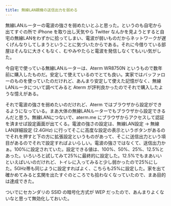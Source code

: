 ```yaml
---
title: 無線LAN親機の送信出力を弱める
---
```


無線LANルーターの電波の強さを弱めたいとふと思った。というのも自宅から出てすぐの所で iPhone を取り出し天気やら Twitter なんかを見ようとすると自宅の無線LANをわずかに拾ってしまい、電波が弱いものだからネットワークが遅くげんなりしてしまうということに気づいたからである。それに今借りている部屋はそんなに大きくもなく、むやみやたらと電波を発信しなくてもいい気がした。

今自宅で使っている無線LANルーターは、Aterm WR8750N というもので数年前に購入したものだ。安定して使えているのでとても良い。実家ではバッファローのものを使っていたのだけれど、あんまり安定して使えた記憶がなく、無線LANルータについて調べてみると Aterm が評判良かったのでそれで購入したような憶えがある。

それで電波の強さを弱めたいのだけれど、Aterm ではブラウザから設定ができるようになっている。まあ大体の無線LANルーターでもブラウザから設定できるんだと思う。無線LANにつないで、aterm.me にブラウザからアクセスして認証を済ませば設定画面が出てくる。電波の強さの設定は、無線LAN設定 → 無線LAN詳細設定 (2.4GHz) に行ってそこに高度な設定の表示というボタンがあるのでそれを押すと下の方に拡張設定というものがあって、そこに送信出力という項目があるのでそれで設定すればよいらしい。電波の強さではなくて、送信出力かぁ。100%に設定されていた。設定できる値は、100%、50%、25%、12.5%とあった。いろいろと試してみて25%に最終的に設定した。12.5%でもまあいいといえばいいのだけれど、トイレに入ってみると少し弱かったので25%にした。5GHz帯も同じように設定すればよく、こちらも25%に設定した。家を出て確かめてみると玄関を出たすぐのところでも拾わなくなっていたので、まあ目的は達成できた。

ついでにセカンダリの SSID の暗号化方式が WEP だったので、あんまりよくないなと思って無効化しておいた。
